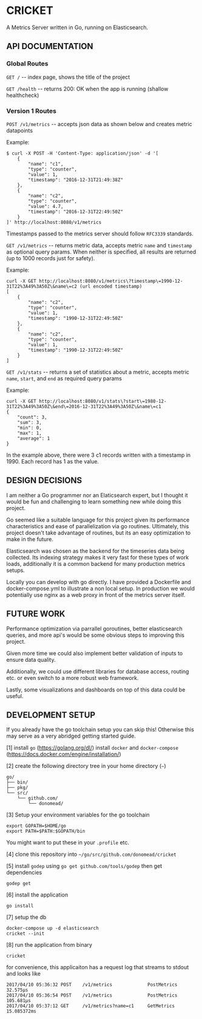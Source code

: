 # CRICKET

A Metrics Server written in Go, running on Elasticsearch.

## API DOCUMENTATION

### Global Routes

`GET /` -- index page, shows the title of the project

`GET /health` -- returns 200: OK when the app is running (shallow healthcheck)

### Version 1 Routes

`POST /v1/metrics` -- accepts json data as shown below and creates metric datapoints

Example:
```
$ curl -X POST -H 'Content-Type: application/json' -d '[
	{
		"name": "c1",
		"type": "counter",
		"value": 1,
		"timestamp": "2016-12-31T21:49:38Z"
	},
	{
		"name": "c2",
		"type": "counter",
		"value": 4.7,
		"timestamp": "2016-12-31T22:49:50Z"
	}
]' http://localhost:8080/v1/metrics
```
Timestamps passed to the metrics server should follow `RFC3339` standards.

`GET /v1/metrics` -- returns metric data, accepts metric `name` and `timestamp` as optional query params.
When neither is specified, all results are returned (up to 1000 records just for safety).

Example:
```
curl -X GET http://localhost:8080/v1/metrics\?timestamp\=1990-12-31T22%3A49%3A50Z\&name\=c2 (url encoded timestamp)
[
  	{
	    "name": "c2",
	    "type": "counter",
	    "value": 1,
	    "timestamp": "1990-12-31T22:49:50Z"
	},
	{
	    "name": "c2",
	    "type": "counter",
	    "value": 1,
	    "timestamp": "1990-12-31T22:49:50Z"
	}
]
```

`GET /v1/stats` -- returns a set of statistics about a metric, accepts metric `name`, `start`, and `end`
as required query params

Example:
```
curl -X GET http://localhost:8080/v1/stats\?start\=1980-12-31T22%3A49%3A50Z\&end\=2016-12-31T22%3A49%3A50Z\&name\=c1
{
	"count": 3,
	"sum": 3,
	"min": 0,
	"max": 1,
	"average": 1
}
```
In the example above, there were 3 c1 records written with a timestamp in 1990. Each record has 1 as the value.

## DESIGN DECISIONS

I am neither a Go programmer nor an Elaticsearch expert, but I thought it would be fun and challenging
to learn something new while doing this project.

Go seemed like a suitable language for this project given its performance characteristics and ease of parallelization
via go routines. Ultimately, this project doesn't take advantage of routines, but its an easy optimization to
make in the future.

Elasticsearch was chosen as the backend for the timeseries data being collected. Its indexing strategy makes
it very fast for these types of work loads, additionally it is a common backend for many production metrics setups.

Locally you can develop with go directly. I have provided a Dockerfile and docker-compose.yml to
illustrate a non local setup. In production we would potentially use nginx as a web proxy in front of the
metrics server itself.

## FUTURE WORK

Performance optimization via parrallel goroutines, better elasticsearch queries, and more api's would be some
obvious steps to improving this project.

Given more time we could also implement better validation of inputs to ensure data quality.

Additionally, we could use different libraries for database access, routing etc. or even switch to a
more robust web framework.

Lastly, some visualizations and dashboards on top of this data could be useful.

## DEVELOPMENT SETUP

If you already have the go toolchain setup you can skip this!
Otherwise this may serve as a very abridged getting started guide.

[1] install `go` (https://golang.org/dl/)
    install `docker` and `docker-compose` (https://docs.docker.com/engine/installation/)

[2] create the following directory tree in your home directory (`~`)
```
go/
├── bin/
├── pkg/
└── src/
    └── github.com/
    	└── donomead/
```

[3] Setup your environment variables for the go toolchain
```
export GOPATH=$HOME/go
export PATH=$PATH:$GOPATH/bin
```
You might want to put these in your `.profile` etc.

[4] clone this repository into `~/go/src/github.com/donomead/cricket`

[5] install `godep` using `go get github.com/tools/godep` then get dependencies
```
godep get
```

[6] install the application
```
go install
```

[7] setup the db
```
docker-compose up -d elasticsearch
cricket --init
```

[8] run the application from binary
```
cricket
```

for convenience, this applicaiton has a request log
that streams to stdout and looks like

```
2017/04/10 05:36:32 POST	/v1/metrics	            PostMetrics	32.575µs
2017/04/10 05:36:54 POST	/v1/metrics	            PostMetrics	105.681µs
2017/04/10 05:37:12 GET	    /v1/metrics?name=c1		GetMetrics	15.085372ms
```

